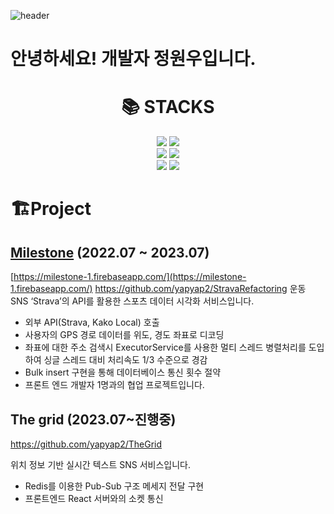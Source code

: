 ![header](https://capsule-render.vercel.app/api?type=waving&text=hello_world!)
# 안녕하세요! 개발자 정원우입니다.


<div align=center><h1>📚 STACKS</h1></div>

<div align=center> 
  <img src="https://img.shields.io/badge/java-007396?style=for-the-badge&logo=java&logoColor=white"> 
  <img src="https://img.shields.io/badge/python-3776AB?style=for-the-badge&logo=python&logoColor=white"> 
  <br>
  
  <img src="https://img.shields.io/badge/mysql-4479A1?style=for-the-badge&logo=mysql&logoColor=white"> 
  <img src="https://img.shields.io/badge/mariaDB-003545?style=for-the-badge&logo=mariaDB&logoColor=white"> 
  <br>
  
  <img src="https://img.shields.io/badge/spring-6DB33F?style=for-the-badge&logo=spring&logoColor=white"> 
  
  <img src="https://img.shields.io/badge/amazonaws-232F3E?style=for-the-badge&logo=amazonaws&logoColor=white"> 
  <br>
</div>


# 🏗️Project

## [Milestone](https://milestone-1.firebaseapp.com/)  (2022.07 ~ 2023.07)

[https://milestone-1.firebaseapp.com/](https://milestone-1.firebaseapp.com/)     https://github.com/yapyap2/StravaRefactoring
운동 SNS ‘Strava’의 API를 활용한 스포츠 데이터 시각화 서비스입니다.

- 외부 API(Strava, Kako Local) 호출
- 사용자의 GPS 경로 데이터를 위도, 경도 좌표로 디코딩
- 좌표에 대한 주소 검색시 ExecutorService를 사용한 멀티 스레드 병렬처리를 도입하여 싱글 스레드 대비 처리속도 1/3 수준으로 경감
- Bulk insert 구현을 통해 데이터베이스 통신 횟수 절약
- 프론트 엔드 개발자 1명과의 협업 프로젝트입니다.

## The grid   (2023.07~진행중)

https://github.com/yapyap2/TheGrid

위치 정보 기반 실시간 텍스트 SNS 서비스입니다.

- Redis를 이용한 Pub-Sub 구조 메세지 전달 구현
- 프론트엔드 React 서버와의 소켓 통신
